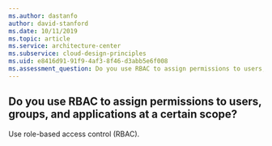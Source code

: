 ```yaml
---
ms.author: dastanfo
author: david-stanford
ms.date: 10/11/2019
ms.topic: article
ms.service: architecture-center
ms.subservice: cloud-design-principles
ms.uid: e8416d91-91f9-4af3-8f46-d3abb5e6f008
ms.assessment_question: Do you use RBAC to assign permissions to users, groups, and applications at a certain scope?
---
```

## Do you use RBAC to assign permissions to users, groups, and applications at a certain scope?

Use role-based access control (RBAC).
